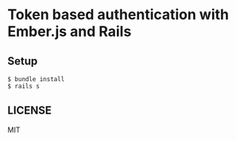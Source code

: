 # Token based authentication with Ember.js and Rails

## Setup

```shell
$ bundle install
$ rails s
```

## LICENSE

MIT
